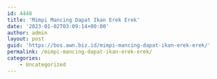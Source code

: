 ```yaml
---
id: 4448
title: 'Mimpi Mancing Dapat Ikan Erek Erek'
date: '2023-01-02T03:09:14+00:00'
author: admin
layout: post
guid: 'https://bos.awn.biz.id/mimpi-mancing-dapat-ikan-erek-erek/'
permalink: /mimpi-mancing-dapat-ikan-erek-erek/
categories:
    - Uncategorized
---
```


